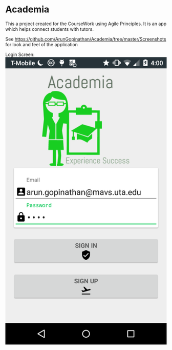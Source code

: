 # Academia
This a project created for the CourseWork using Agile Principles. It is an app which helps connect students with tutors.

See https://github.com/ArunGopinathan/Academia/tree/master/Screenshots for look and feel of the application

Login Screen:
![alt tag](https://raw.githubusercontent.com/ArunGopinathan/Academia/master/Screenshots/Screenshot_2016-04-23-04-00-16.png)

